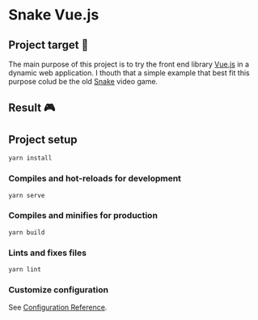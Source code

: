 # Snake Vue.js 

## Project target :dart:
The main purpose of this project is to try the front end library [Vue.js](https://vuejs.org/v2/guide/) in a dynamic web application.
I thouth that a simple example that best fit this purpose colud be the old [Snake](https://en.wikipedia.org/wiki/Snake_(video_game_genre)) video game.

## Result :video_game: 


## Project setup
```
yarn install
```

### Compiles and hot-reloads for development
```
yarn serve
```

### Compiles and minifies for production
```
yarn build
```

### Lints and fixes files
```
yarn lint
```

### Customize configuration
See [Configuration Reference](https://cli.vuejs.org/config/).
